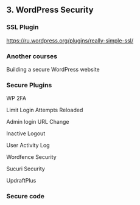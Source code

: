 ## 3. WordPress Security

### SSL Plugin

https://ru.wordpress.org/plugins/really-simple-ssl/

### Another courses

Building a secure WordPress website

### Secure Plugins

WP 2FA

Limit Login Attempts Reloaded

Admin login URL Change

Inactive Logout

User Activity Log

Wordfence Security

Sucuri Security

UpdraftPlus

### Secure code



